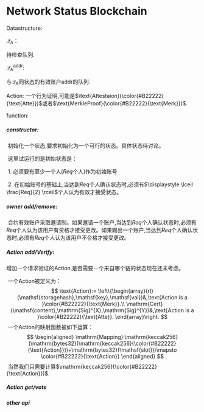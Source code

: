 # Network Status Blockchain

Datastructure:

$\mathcal{Q}_{\text{A}}$：
    
  待检查队列.

${\mathcal{Q}}^{\text{addr}}_{\text{A}}$: 

  与$\mathcal{Q}_{\text{A}}$同状态的有效账户$\text{addr}$的队列.

$\text{Action}$: 一个行为证明,可能是$\text{Attestaion}(\color{#B22222}{\text{Atte}})$或者$\text{MerkleProof}(\color{#B22222}{\text{Merk}})$.

function:

##### constructor:

​	初始化一个状态,要求初始化为一个可行的状态。具体状态待讨论。

​	这里试运行的是初始状态是：

​		1. 必须要有至少一个人($Req$个人)作为初始账号

​		2. 在初始账号的基础上,当达到$Req$个人确认状态时,必须有$\displaystyle \lceil \frac{Req}{2} \rceil$个人认为有效才接受状态。

##### owner add/remove:

​	合约有效账户采取邀请制。如果邀请一个账户,当达到$Req$个人确认状态时,必须有$Req$个人认为该用户有资格才接受更改。如果踢出一个账户,当达到$Req$个人确认状态时,必须有$Req$个人认为该用户不合格才接受更改。

##### Action add/Verify:

​	增加一个请求验证的Action,是否需要一个来自哪个链的状态现在还未考虑。

​	一个Action被定义为：
$$
\text{Action}:= \left\{\begin{array}{rl}
(\mathsf{storagehash},\mathsf{key},\mathsf{val})&,\text{Action is a }\color{#B22222}{\text{Merk}}.\\
\mathrm{Cert}(\mathsf{content},\mathrm{Sig}^{X},\mathrm{Sig}^{Y})&,\text{Action is a }\color{#B22222}{\text{Atte}}.
\end{array}\right.
$$
​	一个Action的映射函数被如下运算：
$$
\begin{aligned}
\mathrm{Mapping}:\mathrm{keccak256}(\mathrm{bytes32}(\mathrm{keccak256}(\color{#B22222}{\text{Action}}))+\mathrm{bytes32}(\mathsf{slot}))\mapsto \color{#B22222}{\text{Action}}
\end{aligned}
$$
​	当然我们只需要计算$\mathrm{keccak256}(\color{#B22222}{\text{Action}})$.

##### Action get/vote



##### other api
